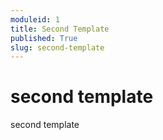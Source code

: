 ```yaml
---
moduleid: 1
title: Second Template
published: True
slug: second-template
---
```


# second template

second template

